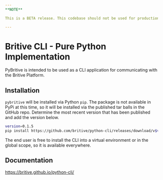 ```yaml
---
**NOTE**

This is a BETA release. This codebase should not be used for production workloads.

---
```


# Britive CLI - Pure Python Implementation

PyBritive is intended to be used as a CLI application for communicating with the Britive Platform.

## Installation

`pybritive` will be installed via Python `pip`. The package is not available in PyPi at this time, so it will be 
installed via the published tar balls in the GitHub repo. Determine the most recent version that has been published
and add the version below.

~~~bash
version=0.1.5
pip install https://github.com/britive/python-cli/releases/download/v$version/pybritive-$version.tar.gz
~~~

The end user is free to install the CLI into a virtual environment or in the global scope, so it is available
everywhere.


## Documentation

https://britive.github.io/python-cli/



